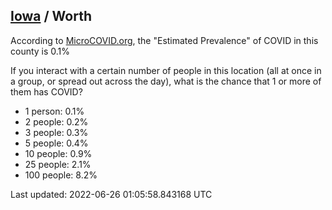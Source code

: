 
## [Iowa](/united-states/iowa) / Worth

According to [MicroCOVID.org](http://microcovid.org),
the "Estimated Prevalence" of COVID in this county is 0.1%

If you interact with a certain number of people in this location
(all at once in a group, or spread out across the day), what is the chance that
1 or more of them has COVID?

- 1 person: 0.1%
- 2 people: 0.2%
- 3 people: 0.3%
- 5 people: 0.4%
- 10 people: 0.9%
- 25 people: 2.1%
- 100 people: 8.2%

Last updated: 2022-06-26 01:05:58.843168 UTC

